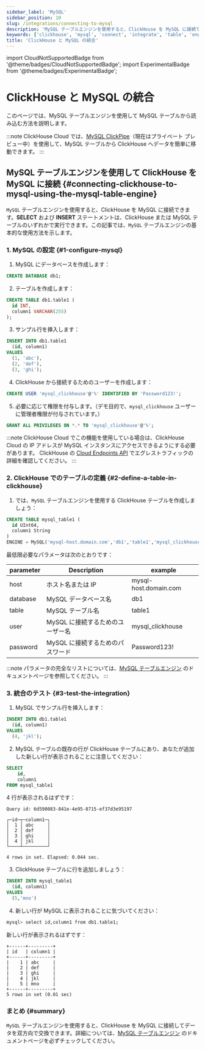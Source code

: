 ```yaml
---
sidebar_label: 'MySQL'
sidebar_position: 10
slug: /integrations/connecting-to-mysql
description: 'MySQL テーブルエンジンを使用すると、ClickHouse を MySQL に接続できます。'
keywords: ['clickhouse', 'mysql', 'connect', 'integrate', 'table', 'engine']
title: 'ClickHouse と MySQL の統合'
---
```


import CloudNotSupportedBadge from '@theme/badges/CloudNotSupportedBadge';
import ExperimentalBadge from '@theme/badges/ExperimentalBadge';


# ClickHouse と MySQL の統合

このページでは、MySQL テーブルエンジンを使用して MySQL テーブルから読み込む方法を説明します。

:::note
ClickHouse Cloud では、[MySQL ClickPipe](/integrations/clickpipes/mysql)（現在はプライベート プレビュー中）を使用して、MySQL テーブルから ClickHouse へデータを簡単に移動できます。
:::

## MySQL テーブルエンジンを使用して ClickHouse を MySQL に接続 {#connecting-clickhouse-to-mysql-using-the-mysql-table-engine}

`MySQL` テーブルエンジンを使用すると、ClickHouse を MySQL に接続できます。**SELECT** および **INSERT** ステートメントは、ClickHouse または MySQL テーブルのいずれかで実行できます。この記事では、`MySQL` テーブルエンジンの基本的な使用方法を示します。

### 1. MySQL の設定 {#1-configure-mysql}

1. MySQL にデータベースを作成します：
  ```sql
  CREATE DATABASE db1;
  ```

2. テーブルを作成します：
  ```sql
  CREATE TABLE db1.table1 (
    id INT,
    column1 VARCHAR(255)
  );
  ```

3. サンプル行を挿入します：
  ```sql
  INSERT INTO db1.table1
    (id, column1)
  VALUES
    (1, 'abc'),
    (2, 'def'),
    (3, 'ghi');
  ```

4. ClickHouse から接続するためのユーザーを作成します：
  ```sql
  CREATE USER 'mysql_clickhouse'@'%' IDENTIFIED BY 'Password123!';
  ```

5. 必要に応じて権限を付与します。（デモ目的で、`mysql_clickhouse` ユーザーに管理者権限が付与されています。）
  ```sql
  GRANT ALL PRIVILEGES ON *.* TO 'mysql_clickhouse'@'%';
  ```

:::note
ClickHouse Cloud でこの機能を使用している場合は、ClickHouse Cloud の IP アドレスが MySQL インスタンスにアクセスできるようにする必要があります。
ClickHouse の [Cloud Endpoints API](//cloud/get-started/query-endpoints.md) でエグレストラフィックの詳細を確認してください。
:::

### 2. ClickHouse でのテーブルの定義 {#2-define-a-table-in-clickhouse}

1. では、`MySQL` テーブルエンジンを使用する ClickHouse テーブルを作成しましょう：
  ```sql
  CREATE TABLE mysql_table1 (
    id UInt64,
    column1 String
  )
  ENGINE = MySQL('mysql-host.domain.com','db1','table1','mysql_clickhouse','Password123!')
  ```

  最低限必要なパラメータは次のとおりです：

  |parameter|Description        |example              |
  |---------|----------------------------|---------------------|
  |host     |ホスト名または IP              |mysql-host.domain.com|
  |database |MySQL データベース名         |db1                  |
  |table    |MySQL テーブル名            |table1               |
  |user     |MySQL に接続するためのユーザー名|mysql_clickhouse     |
  |password |MySQL に接続するためのパスワード|Password123!         |

  :::note
  パラメータの完全なリストについては、[MySQL テーブルエンジン](/engines/table-engines/integrations/mysql.md) のドキュメントページを参照してください。
  :::

### 3. 統合のテスト {#3-test-the-integration}

1. MySQL でサンプル行を挿入します：
  ```sql
  INSERT INTO db1.table1
    (id, column1)
  VALUES
    (4, 'jkl');
  ```

2. MySQL テーブルの既存の行が ClickHouse テーブルにあり、あなたが追加した新しい行が表示されることに注意してください：
  ```sql
  SELECT
      id,
      column1
  FROM mysql_table1
  ```

  4 行が表示されるはずです：
  ```response
  Query id: 6d590083-841e-4e95-8715-ef37d3e95197

  ┌─id─┬─column1─┐
  │  1 │ abc     │
  │  2 │ def     │
  │  3 │ ghi     │
  │  4 │ jkl     │
  └────┴─────────┘

  4 rows in set. Elapsed: 0.044 sec.
  ```

3. ClickHouse テーブルに行を追加しましょう：
  ```sql
  INSERT INTO mysql_table1
    (id, column1)
  VALUES
    (5,'mno')
  ```

4. 新しい行が MySQL に表示されることに気づいてください：
  ```bash
  mysql> select id,column1 from db1.table1;
  ```

  新しい行が表示されるはずです：
  ```response
  +------+---------+
  | id   | column1 |
  +------+---------+
  |    1 | abc     |
  |    2 | def     |
  |    3 | ghi     |
  |    4 | jkl     |
  |    5 | mno     |
  +------+---------+
  5 rows in set (0.01 sec)
  ```

### まとめ {#summary}

`MySQL` テーブルエンジンを使用すると、ClickHouse を MySQL に接続してデータを双方向で交換できます。詳細については、[MySQL テーブルエンジン](/sql-reference/table-functions/mysql.md) のドキュメントページを必ずチェックしてください。
